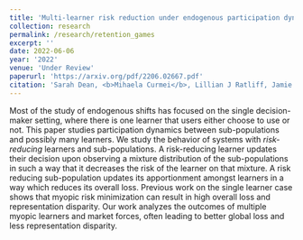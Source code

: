 ```yaml
---
title: 'Multi-learner risk reduction under endogenous participation dynamics'
collection: research
permalink: /research/retention_games
excerpt: ''
date: 2022-06-06
year: '2022'
venue: 'Under Review'
paperurl: 'https://arxiv.org/pdf/2206.02667.pdf'
citation: 'Sarah Dean, <b>Mihaela Curmei</b>, Lillian J Ratliff, Jamie Morgenstern, Maryam Fazel'
---
```


Most of the study of endogenous shifts has focused on the single decision-maker setting, where there is one learner that users either choose to use or not. This paper studies participation dynamics between sub-populations and possibly many learners. We study the behavior of systems with *risk-reducing* learners and sub-populations. A risk-reducing learner updates their decision upon observing a mixture distribution of the sub-populations  in such a way that it decreases the risk of the learner on that mixture. A risk reducing sub-population updates its apportionment amongst learners in a way which reduces its overall loss. Previous work on the single learner case shows that myopic risk minimization can result in high overall loss and representation disparity. Our work analyzes the outcomes of multiple myopic learners and market forces, often leading to better global loss and less representation disparity.